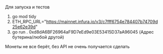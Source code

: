 Для запуска и тестов
1) go mod tidy
2) ETH_RPC_URL="https://mainnet.infura.io/v3/c7fff6754e784407b74709d25e62e39d"
3)  go run . 0xd8dA6BF26964aF9D7eEd9e03E53415D37aA96045  (Адрес бутерина/любой другой)

   Монеты не все берёт, без API не очень получается сделать
